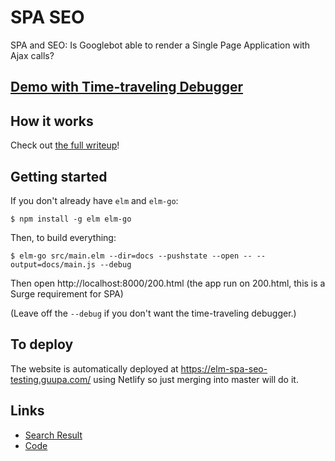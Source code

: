 # SPA SEO

SPA and SEO: Is Googlebot able to render a Single Page Application with Ajax calls?

## [Demo with Time-traveling Debugger](http://elm-spa-seo-testing.surge.sh/)

## How it works

Check out [the full writeup](https://medium.com/@l.mugnaini/spa-and-seo-is-googlebot-able-to-render-a-single-page-application-1f74e706ab11)!

## Getting started

If you don't already have `elm` and `elm-go`:

```
$ npm install -g elm elm-go
```

Then, to build everything:

```
$ elm-go src/main.elm --dir=docs --pushstate --open -- --output=docs/main.js --debug
```
Then open http://localhost:8000/200.html (the app run on 200.html, this is a Surge requirement for SPA)

(Leave off the `--debug` if you don't want the time-traveling debugger.)

## To deploy

The website is automatically deployed at https://elm-spa-seo-testing.guupa.com/ using Netlify so just merging into master will do it.

## Links

* [Search Result](https://www.google.com/search?q=site:elm-spa-seo-testing.guupa.com)
* [Code](https://github.com/lucamug/elm-spa-seo-testing)
